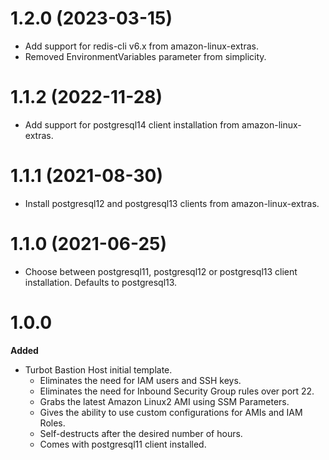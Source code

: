 
# 1.2.0 (2023-03-15)
  - Add support for redis-cli v6.x from amazon-linux-extras.
  - Removed EnvironmentVariables parameter from simplicity.

# 1.1.2 (2022-11-28)
  - Add support for postgresql14 client installation from amazon-linux-extras.

# 1.1.1 (2021-08-30)
  - Install postgresql12 and postgresql13 clients from amazon-linux-extras.

# 1.1.0 (2021-06-25)
  - Choose between postgresql11, postgresql12 or postgresql13 client installation. Defaults to postgresql13.

# 1.0.0

**Added**
- Turbot Bastion Host initial template.
  - Eliminates the need for IAM users and SSH keys.
  - Eliminates the need for Inbound Security Group rules over port 22.
  - Grabs the latest Amazon Linux2 AMI using SSM Parameters.
  - Gives the ability to use custom configurations for AMIs and IAM Roles.
  - Self-destructs after the desired number of hours.
  - Comes with postgresql11 client installed.
